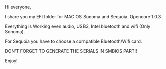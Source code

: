 Hi everyone,


I share you my EFI folder for MAC OS Sonoma and Sequoia. Opencore 1.0.3

Everything is Working even audio, USB3, Intel bluetooth and wifi (Only Sonoma).

For Sequoia you have to choose a compatible Bluetooth/Wifi card.

DON'T FORGET TO GENERATE THE SERIALS IN SMBIOS PART!!

Enjoy!
